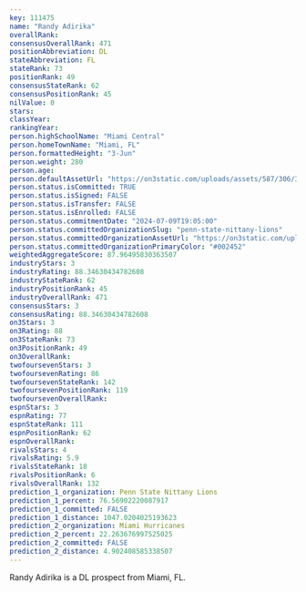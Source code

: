 ```yaml
---
key: 111475
name: "Randy Adirika"
overallRank: 
consensusOverallRank: 471
positionAbbreviation: DL
stateAbbreviation: FL
stateRank: 73
positionRank: 49
consensusStateRank: 62
consensusPositionRank: 45
nilValue: 0
stars: 
classYear: 
rankingYear: 
person.highSchoolName: "Miami Central"
person.homeTownName: "Miami, FL"
person.formattedHeight: "3-Jun"
person.weight: 280
person.age: 
person.defaultAssetUrl: "https://on3static.com/uploads/assets/587/306/306587.png"
person.status.isCommitted: TRUE
person.status.isSigned: FALSE
person.status.isTransfer: FALSE
person.status.isEnrolled: FALSE
person.status.commitmentDate: "2024-07-09T19:05:00"
person.status.committedOrganizationSlug: "penn-state-nittany-lions"
person.status.committedOrganizationAssetUrl: "https://on3static.com/uploads/assets/800/149/149800.svg"
person.status.committedOrganizationPrimaryColor: "#002452"
weightedAggregateScore: 87.96495830363507
industryStars: 3
industryRating: 88.34630434782608
industryStateRank: 62
industryPositionRank: 45
industryOverallRank: 471
consensusStars: 3
consensusRating: 88.34630434782608
on3Stars: 3
on3Rating: 88
on3StateRank: 73
on3PositionRank: 49
on3OverallRank: 
twofoursevenStars: 3
twofoursevenRating: 86
twofoursevenStateRank: 142
twofoursevenPositionRank: 119
twofoursevenOverallRank: 
espnStars: 3
espnRating: 77
espnStateRank: 111
espnPositionRank: 62
espnOverallRank: 
rivalsStars: 4
rivalsRating: 5.9
rivalsStateRank: 18
rivalsPositionRank: 6
rivalsOverallRank: 132
prediction_1_organization: Penn State Nittany Lions
prediction_1_percent: 76.56902220087917
prediction_1_committed: FALSE
prediction_1_distance: 1047.0204025193623
prediction_2_organization: Miami Hurricanes
prediction_2_percent: 22.263676997525025
prediction_2_committed: FALSE
prediction_2_distance: 4.902408585338507
---
```

Randy Adirika is a DL prospect from Miami, FL.
